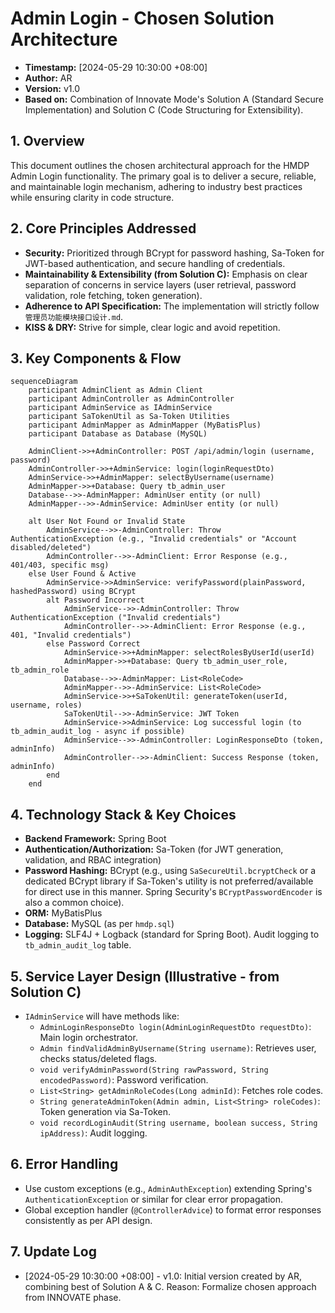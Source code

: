 # Admin Login - Chosen Solution Architecture

*   **Timestamp:** [2024-05-29 10:30:00 +08:00]
*   **Author:** AR
*   **Version:** v1.0
*   **Based on:** Combination of Innovate Mode's Solution A (Standard Secure Implementation) and Solution C (Code Structuring for Extensibility).

## 1. Overview
This document outlines the chosen architectural approach for the HMDP Admin Login functionality. The primary goal is to deliver a secure, reliable, and maintainable login mechanism, adhering to industry best practices while ensuring clarity in code structure.

## 2. Core Principles Addressed
*   **Security:** Prioritized through BCrypt for password hashing, Sa-Token for JWT-based authentication, and secure handling of credentials.
*   **Maintainability & Extensibility (from Solution C):** Emphasis on clear separation of concerns in service layers (user retrieval, password validation, role fetching, token generation).
*   **Adherence to API Specification:** The implementation will strictly follow `管理员功能模块接口设计.md`.
*   **KISS & DRY:** Strive for simple, clear logic and avoid repetition.

## 3. Key Components & Flow

```mermaid
sequenceDiagram
    participant AdminClient as Admin Client
    participant AdminController as AdminController
    participant AdminService as IAdminService
    participant SaTokenUtil as Sa-Token Utilities
    participant AdminMapper as AdminMapper (MyBatisPlus)
    participant Database as Database (MySQL)

    AdminClient->>+AdminController: POST /api/admin/login (username, password)
    AdminController->>+AdminService: login(loginRequestDto)
    AdminService->>+AdminMapper: selectByUsername(username)
    AdminMapper->>+Database: Query tb_admin_user
    Database-->>-AdminMapper: AdminUser entity (or null)
    AdminMapper-->>-AdminService: AdminUser entity (or null)

    alt User Not Found or Invalid State
        AdminService-->>-AdminController: Throw AuthenticationException (e.g., "Invalid credentials" or "Account disabled/deleted")
        AdminController-->>-AdminClient: Error Response (e.g., 401/403, specific msg)
    else User Found & Active
        AdminService->>AdminService: verifyPassword(plainPassword, hashedPassword) using BCrypt
        alt Password Incorrect
            AdminService-->>-AdminController: Throw AuthenticationException ("Invalid credentials")
            AdminController-->>-AdminClient: Error Response (e.g., 401, "Invalid credentials")
        else Password Correct
            AdminService->>+AdminMapper: selectRolesByUserId(userId)
            AdminMapper->>+Database: Query tb_admin_user_role, tb_admin_role
            Database-->>-AdminMapper: List<RoleCode>
            AdminMapper-->>-AdminService: List<RoleCode>
            AdminService->>+SaTokenUtil: generateToken(userId, username, roles)
            SaTokenUtil-->>-AdminService: JWT Token
            AdminService->>AdminService: Log successful login (to tb_admin_audit_log - async if possible)
            AdminService-->>-AdminController: LoginResponseDto (token, adminInfo)
            AdminController-->>-AdminClient: Success Response (token, adminInfo)
        end
    end
```

## 4. Technology Stack & Key Choices
*   **Backend Framework:** Spring Boot
*   **Authentication/Authorization:** Sa-Token (for JWT generation, validation, and RBAC integration)
*   **Password Hashing:** BCrypt (e.g., using `SaSecureUtil.bcryptCheck` or a dedicated BCrypt library if Sa-Token's utility is not preferred/available for direct use in this manner. Spring Security's `BCryptPasswordEncoder` is also a common choice).
*   **ORM:** MyBatisPlus
*   **Database:** MySQL (as per `hmdp.sql`)
*   **Logging:** SLF4J + Logback (standard for Spring Boot). Audit logging to `tb_admin_audit_log` table.

## 5. Service Layer Design (Illustrative - from Solution C)
*   `IAdminService` will have methods like:
    *   `AdminLoginResponseDto login(AdminLoginRequestDto requestDto)`: Main login orchestrator.
    *   `Admin findValidAdminByUsername(String username)`: Retrieves user, checks status/deleted flags.
    *   `void verifyAdminPassword(String rawPassword, String encodedPassword)`: Password verification.
    *   `List<String> getAdminRoleCodes(Long adminId)`: Fetches role codes.
    *   `String generateAdminToken(Admin admin, List<String> roleCodes)`: Token generation via Sa-Token.
    *   `void recordLoginAudit(String username, boolean success, String ipAddress)`: Audit logging.

## 6. Error Handling
*   Use custom exceptions (e.g., `AdminAuthException`) extending Spring's `AuthenticationException` or similar for clear error propagation.
*   Global exception handler (`@ControllerAdvice`) to format error responses consistently as per API design.

## 7. Update Log
*   [2024-05-29 10:30:00 +08:00] - v1.0: Initial version created by AR, combining best of Solution A & C. Reason: Formalize chosen approach from INNOVATE phase. 